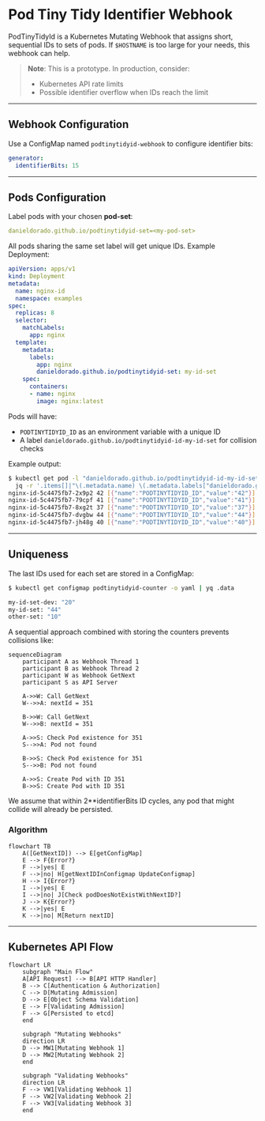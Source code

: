 # Pod Tiny Tidy Identifier Webhook

PodTinyTidyId is a Kubernetes Mutating Webhook that assigns short, sequential IDs to sets of pods. If `$HOSTNAME` is too large for your needs, this webhook can help.

> **Note**: This is a prototype. In production, consider:
> - Kubernetes API rate limits
> - Possible identifier overflow when IDs reach the limit

---

## Webhook Configuration

Use a ConfigMap named `podtinytidyid-webhook` to configure identifier bits:

```yaml
generator:
  identifierBits: 15
```

---

## Pods Configuration

Label pods with your chosen **pod-set**:

```yaml
danieldorado.github.io/podtinytidyid-set=<my-pod-set>
```

All pods sharing the same set label will get unique IDs. Example Deployment:

```yaml
apiVersion: apps/v1
kind: Deployment
metadata:
  name: nginx-id
  namespace: examples
spec:
  replicas: 8
  selector:
    matchLabels:
      app: nginx
  template:
    metadata:
      labels:
        app: nginx
        danieldorado.github.io/podtinytidyid-set: my-id-set
    spec:
      containers:
      - name: nginx
        image: nginx:latest
```

Pods will have:
- `PODTINYTIDYID_ID` as an environment variable with a unique ID
- A label `danieldorado.github.io/podtinytidyid-id-my-id-set` for collision checks

Example output:
```sh
$ kubectl get pod -l "danieldorado.github.io/podtinytidyid-id-my-id-set" -o json | \
  jq -r '.items[]|"\(.metadata.name) \(.metadata.labels["danieldorado.github.io/podtinytidyid-id-my-id-set"]) \(.spec.containers[0].env)"'
nginx-id-5c4475fb7-2x9p2 42 [{"name":"PODTINYTIDYID_ID","value":"42"}]
nginx-id-5c4475fb7-79cpf 41 [{"name":"PODTINYTIDYID_ID","value":"41"}]
nginx-id-5c4475fb7-8xg2t 37 [{"name":"PODTINYTIDYID_ID","value":"37"}]
nginx-id-5c4475fb7-dvgbw 44 [{"name":"PODTINYTIDYID_ID","value":"44"}]
nginx-id-5c4475fb7-jh48g 40 [{"name":"PODTINYTIDYID_ID","value":"40"}]
```

---

## Uniqueness

The last IDs used for each set are stored in a ConfigMap:

```sh
$ kubectl get configmap podtinytidyid-counter -o yaml | yq .data

my-id-set-dev: "20"
my-id-set: "44"
other-set: "10"
```

A sequential approach combined with storing the counters prevents collisions like:

``` Mermaid
sequenceDiagram
    participant A as Webhook Thread 1
    participant B as Webhook Thread 2
    participant W as Webhook GetNext
    participant S as API Server

    A->>W: Call GetNext
    W-->>A: nextId = 351

    B->>W: Call GetNext
    W-->>B: nextId = 351

    A->>S: Check Pod existence for 351
    S-->>A: Pod not found

    B->>S: Check Pod existence for 351
    S-->>B: Pod not found

    A->>S: Create Pod with ID 351
    B->>S: Create Pod with ID 351
```

We assume that within 2**identifierBits ID cycles, any pod that might collide will already be persisted.

### Algorithm

```mermaid
flowchart TB
    A([GetNextID]) --> E[getConfigMap]
    E --> F{Error?}
    F -->|yes| E
    F -->|no| H[getNextIDInConfigmap UpdateConfigmap]
    H --> I{Error?}
    I -->|yes| E
    I -->|no| J[Check podDoesNotExistWithNextID?]
    J --> K{Error?}
    K -->|yes| E
    K -->|no| M[Return nextID]
```

---

## Kubernetes API Flow

```mermaid
flowchart LR
    subgraph "Main Flow"
    A[API Request] --> B[API HTTP Handler]
    B --> C[Authentication & Authorization]
    C --> D[Mutating Admission]
    D --> E[Object Schema Validation]
    E --> F[Validating Admission]
    F --> G[Persisted to etcd]
    end

    subgraph "Mutating Webhooks"
    direction LR
    D --> MW1[Mutating Webhook 1]
    D --> MW2[Mutating Webhook 2]
    end

    subgraph "Validating Webhooks"
    direction LR
    F --> VW1[Validating Webhook 1]
    F --> VW2[Validating Webhook 2]
    F --> VW3[Validating Webhook 3]
    end
```
